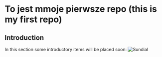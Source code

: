 # To jest mmoje pierwsze repo (this is my first repo)

## Introduction

In this section some introductory items will be placed soon:
![Sundial]("./czas.png")
